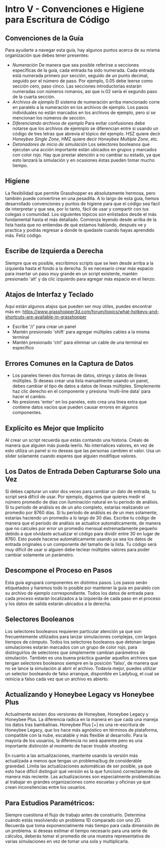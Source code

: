 Intro V - Convenciones e Higiene para Escritura de Código
======================================================

Convenciones de la Guía
-----------------------

Para ayudarte a navegar esta guía, hay algunos puntos acerca de su misma organización que debes tener presentes:

+ *Numeración* De manera que sea posible referirse a secciones específicas de la guía, cada entrada ha sido numerada. Cada entrada está numerada primero por sección, seguido de un punto decimal, seguido por el número de paso. Por ejemplo, 0.05 debe leerse como sección cero, paso cinco. Las secciones introductorias estarán numeradas con números romanos, así que iv.02 sería el segundo paso de la cuarta sección.
+ *Archivos de ejemplo* El sistema de numeración arriba mencionado corre en paralelo a la numeración en los archivos de ejemplo. Los pasos individuales no están marcados en los archivos de ejemplo, pero sí se mencionan los números de sección.
+ *Diferenciando archivos de ejemplo* Para evitar confusiones debe notarse que los archivos de ejemnplo se diferencian entre si usando un código de tres letras que abrevia el tópico del ejemplo. HSZ quiere decir *Honeybee Single Zone*, HMZ quiere decir *Honeybee Multiple Zone*, etc.
+ *Detonadores de inicio de simulación* Los selectores booleanos que ejecutan una acción importante están ubicados en grupos y marcados con color rojo. Hay que prestar atención a no cambiar su estado, ya que esto lanzará la simulación y en ocasiones éstas pueden tomar mucho tiempo.

Higiene
-------

La flexibilidad que permite Grasshopper es absolutamente hermosa, pero también puede convertirse en una pesadilla. A lo largo de esta guía, hemos desarrollado convenciones y puntos de higiene para que el código sea fácil de interpretar y que sea, por lo tanto, fácil de usar y compartir con tus colegas o comunidad. Los siguientes tópicos son enlistados desde el más fundamental hasta el más detallado. Comienza leyendo desde arriba de la lista hasta que no entiendas de qué estamos hablando, después ve y practica y podrás regresar a donde te quedaste cuando hayas aprendido más. Feliz código.

Escribe de Izquierda a Derecha
------------------------------

Siempre que es posible, escribimos scripts que se leen desde arriba a la izquierda hasta el fondo a la derecha. Si es necesario crear más espacio para insertar un paso muy grande en un script existente, mantén presionado 'alt' y da clic izquierdo para agregar más espacio en el lienzo.

Atajos de Interfaz y Teclado
----------------------------

Aquí están algunos atajos que pueden ser muy útiles, puedes encontrar más en:
<https://www.grasshopper3d.com/forum/topics/what-hotkeys-and-shortcuts-are-available-in-grasshopper>

+ Escribe '//' para crear un panel
+ Mantén presionado 'shift' para agregar múltiples cables a la misma terminal
+ Mantén presionado 'ctrl' para eliminar un cable de una terminal en específico

Errores Comunes en la Captura de Datos
--------------------------------------

+ Los paneles tienen dos formas de datos, strings y datos de líneas múltiples. Si deseas crear una lista manualmente usando un panel, debes cambiar el tipo de datos a datos de líneas múltiples. Simplemente haz clic derecho en el componente y presiona 'multi-line data' para hacer el cambio.
+ No presiones 'enter' en los paneles, esto crea una línea extra que contiene datos vacíos que pueden causar errores en algunos componentes.

Explícito es Mejor que Implícito
--------------------------------

Al crear un script recuerda que estás contando una historia. Créalo de manera que alguien más pueda leerlo. No internalices valores, en vez de esto utiliza un panel si no deseas que las personas cambien el valor. Usa un slider solamente cuando esperes que alguien modifique valores.

Los Datos de Entrada Deben Capturarse Solo una Vez
--------------------------------------------------

Si debes capturar un valor dos veces para cambiar un dato de entrada, tu script será difícil de usar. Por ejemplo, digamos que quieres medir el número promedio de días con iluminación natural en tu periodo de análisis. Si tu periodo de análisis es de un año completo, estarías realizando un promedio por 8760 días. Si tu periodo de análisis es de un mes solamente, estarías haciendo un promedio a lo largo de 30 días. Escribe tu código de manera que el periodo de análisis se actualice automáticamente, de manera que no calcules por error un promedio mensual extremadamente pequeño debido a que olvidaste actualizar el código para dividir entre 30 en lugar de 8760. Esto puede hacerse automáticamente usando ya sea los datos de entrada originales o un componente del tamaño de la lista. Tu código será muy difícil de usar si alguien debe teclear múltiples valores para poder cambiar solamente un parámetro.

Descompone el Proceso en Pasos
------------------------------

Esta guía agrupará componentes en distintos pasos. Los pasos serán etiquetados y haremos todo lo posible por mantener la guía en paralelo con su archivo de ejemplo correspondiente. Todos los datos de entrada para cada proceso estarán localizados a la izquierda de cada paso en el proceso y los datos de salida estarán ubicados a la derecha.

Selectores Booleanos
--------------------

Los selectores booleanos requieren particular atención ya que son frecuentemente utilizados para lanzar simulaciones complejas, con largos tiempos de cómputo. Todos los selectores booleanos que detonan largas simulaciones estarán marcados con un grupo de color rojo, para distinguirlos de selectores que simplemente cambian parámetros de simulación. También es una buena práctica guardar aquellos archivos que tengan selectores booleanos siempre en la posición 'falso', de manera que no se lance la simulación al abrir el archivo. Todavía mejor, puedes utilizar un selector booleando de falso arranque, disponible en Ladybug, el cual se reinicia a falso cada vez que un archivo es abierto.

Actualizando y Honeybee Legacy vs Honeybee Plus
-----------------------------------------------

Actualmente existen dos versiones de Honeybee, Honeybee Legacy y Honeybee Plus. La diferencia radica en la manera en que cada una maneja los datos tras bambalinas. Honeybee Plus [+] es una re-escritura de Honeybee Legacy, que los hace más agnóstico en términos de plataforma, compatible con la nube, escalable y más flexible al desarrollo. Para la mayoría de los usuarios, la diferencia no será aparente pero es una importante distinción al momento de hacer *trouble shooting*.

En cuanto a las actualizaciones, mantente usando la versión más actualizada a menos que tengas un problema/bug de considerable gravedad. Limita las actualizaciones automáticas de ser posible, ya que esto hace difícil distinguir qué versión es la que funcionó correctamente de manera más reciente. Las actualizaciones son especialmente problemáticas al trabajar en grandes organizaciones como escuelas y oficinas ya que crean inconsitencias entre los usuarios.

Para Estudios Paramétricos:
---------------------------

Siempre cuestiona el flujo de trabajo antes de construirlo. Determina cuándo estás resolviendo un problema 1D comparado con uno 2D. Recuerda que toma exponencialmente más tiempo para cada dimensión de un problema. si deseas estimar el tiempo necesario para una serie de cálculos, deberás tomar el promedio de una muestra representativa de varias simulaciones en vez de tomar una sola y multiplicarla.
